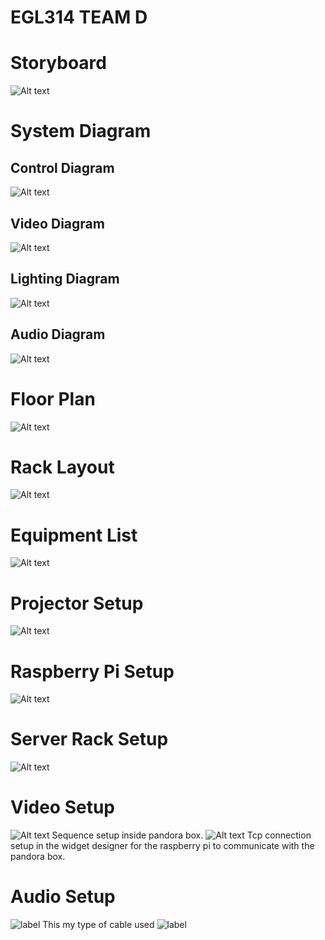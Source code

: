 # EGL314 TEAM D

# Storyboard
![Alt text](images/storyboard.jpeg)
# System Diagram
## Control Diagram
![Alt text](images/control%20diagram.png)

## Video Diagram
![Alt text](images/Video%20Diagram.png)

## Lighting Diagram
![Alt text](images/lighting%20diagram.png)

## Audio Diagram
![Alt text](images/audio%20diagram.jpg)

# Floor Plan
![Alt text](images/floor%20plan.png)

# Rack Layout
![Alt text](images/rack%20layout%20diagram.png)

# Equipment List
![Alt text](images/equipment%20list.png)

# Projector Setup
![Alt text](images/Projector.jpg)

# Raspberry Pi Setup
![Alt text](images/raspberry%20pi.jpg)

# Server Rack Setup
![Alt text](images/rack%20layout.jpg)

[def]: images/audio%20diagram.png

# Video Setup
![Alt text](images/Pandora%20Box%20Sequence%20for%20314.jpg)
Sequence setup inside pandora box.
![Alt text](images/Connection%20manager%20for%20314.jpg)
Tcp connection setup in the widget designer for the raspberry pi to communicate with the pandora box.

# Audio Setup
![label](images/audio%20setup.jpg)
This my type of cable used
![label](images/type%20of%20cable.jpg)